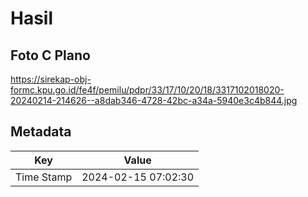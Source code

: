 # Hasil

## Foto C Plano

https://sirekap-obj-formc.kpu.go.id/fe4f/pemilu/pdpr/33/17/10/20/18/3317102018020-20240214-214626--a8dab346-4728-42bc-a34a-5940e3c4b844.jpg


## Metadata

| Key        | Value               |
| ---------- | ------------------- |
| Time Stamp | 2024-02-15 07:02:30 |



